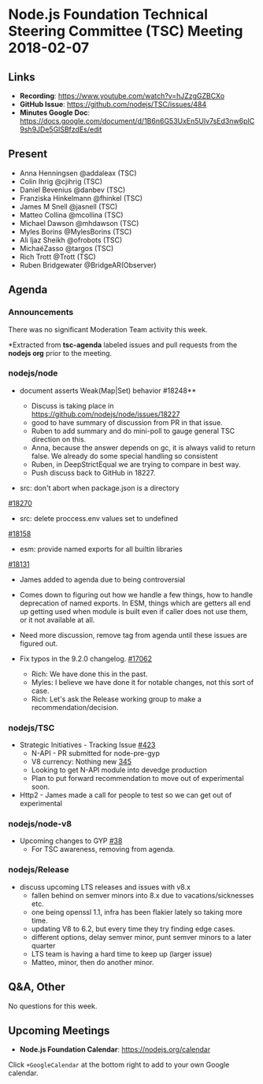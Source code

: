 # Node.js Foundation Technical Steering Committee (TSC) Meeting 2018-02-07

## Links

* **Recording**: https://www.youtube.com/watch?v=hJZzgGZBCXo 
* **GitHub Issue**: https://github.com/nodejs/TSC/issues/484
* **Minutes Google Doc**: https://docs.google.com/document/d/1B6n6G53UxEn5Ulv7sEd3nw6pIC9sh9JDe5GlSBfzdEs/edit

## Present

* Anna Henningsen @addaleax (TSC)
* Colin Ihrig @cjihrig (TSC)
* Daniel Bevenius @danbev (TSC)
* Franziska Hinkelmann @fhinkel (TSC)
* James M Snell @jasnell (TSC)
* Matteo Collina @mcollina (TSC)
* Michael Dawson @mhdawson (TSC)
* Myles Borins @MylesBorins (TSC)
* Ali Ijaz Sheikh @ofrobots (TSC)
* MichaëZasso @targos (TSC)
* Rich Trott @Trott (TSC)
* Ruben Bridgewater @BridgeAR(Observer)

## Agenda

### Announcements

There was no significant Moderation Team activity this week.
 
*Extracted from **tsc-agenda** labeled issues and pull requests from the **nodejs org** prior to the meeting.

### nodejs/node

* document asserts Weak(Map|Set) behavior #18248**
  * Discuss is taking place in https://github.com/nodejs/node/issues/18227
  * good to have summary of discussion from PR in that issue.
  * Ruben to add summary and do mini-poll to gauge general TSC direction on this.
  * Anna, because the answer depends on gc, it is always valid to return false. We already
    do some special handling so consistent
  * Ruben, in DeepStrictEqual we are trying to compare in best way.
  * Push discuss back to GitHub in 18227.

* src: don't abort when package.json is a directory 

[#18270](https://github.com/nodejs/node/pull/18270)
* src: delete proccess.env values set to undefined 

[#18158](https://github.com/nodejs/node/pull/18158)
* esm: provide named exports for all builtin libraries 

[#18131](https://github.com/nodejs/node/pull/18131)
* James added to agenda due to being controversial
* Comes down to figuring out how we handle a few things, how to handle deprecation
  of named exports.  In ESM, things which are getters all end up getting used when
  module is built even if caller does not use them, or it not available at all.
* Need more discussion, remove tag from agenda until these issues are figured out.

* Fix typos in the 9.2.0 changelog. [#17062](https://github.com/nodejs/node/pull/17062)
  * Rich: We have done this in the past.
  * Myles: I believe we have done it for notable changes, not this sort of case.
  * Rich: Let's ask the Release working group to make a recommendation/decision.

### nodejs/TSC

* Strategic Initiatives - Tracking Issue [#423](https://github.com/nodejs/TSC/issues/423)
  * N-API - PR submitted for node-pre-gyp 
  * V8 currency: Nothing new
[345](https://github.com/mapbox/node-pre-gyp/pull/345)
  * Looking to get N-API module into devedge production
  * Plan to put forward recommendation to move out of experimental soon.
* Http2 - James made a call for people to test so we can get out of experimental


### nodejs/node-v8

* Upcoming changes to GYP [#38](https://github.com/nodejs/node-v8/issues/38)
  * For TSC awareness, removing from agenda.

### nodejs/Release

* discuss upcoming LTS releases and issues with v8.x
  * fallen behind on semver minors into 8.x due to vacations/sicknesses etc.
  * one being openssl 1.1, infra has been flakier lately so taking more time.
  * updating V8 to 6.2, but every time they try finding edge cases.
  * different options, delay semver minor, punt semver minors to a later quarter
  * LTS team is having a hard time to keep up (larger issue)
  * Matteo, minor, then do another minor.

## Q&A, Other
No questions for this week.  

## Upcoming Meetings

* **Node.js Foundation Calendar**: https://nodejs.org/calendar

Click `+GoogleCalendar` at the bottom right to add to your own Google calendar.


